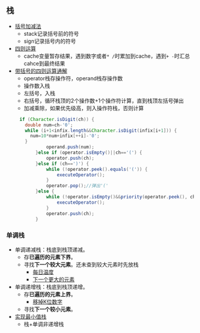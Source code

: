 ## 栈 ##

- [括号加减法](../src/stack/BasicCalculator.java)
  - stack记录括号前的符号
  - sign记录括号内的符号
- [四则运算](../src/stack/BasicCalculatorII.java)
  - cache变量暂存结果，遇到数字或者```* /```时累加到cache，遇到```+ -```时汇总cahce到最终结果
- [带括号的四则运算通解](https://github.com/hanjg/dataStructure/blob/master/dataStruct2.0/src/application/Calculator.java)
  - operator栈存操作符，operand栈存操作数
  - 操作数入栈
  - 左括号，入栈
  - 右括号，循环栈顶的2个操作数+1个操作符计算，直到栈顶左括号弹出
  - 加减乘除，如果优先级高，则入操作符栈，否则计算
 ```java
      if (Character.isDigit(ch)) {
        double num=ch-'0';
        while (i+1<infix.length&&Character.isDigit(infix[i+1])) {
          num=10*num+infix[++i]-'0';
        }
				operand.push(num);
			}else if (operator.isEmpty()||ch=='(') {
				operator.push(ch);
			}else if (ch==')') {
				while (!operator.peek().equals('(')) {
					executeOperator();
				}
				operator.pop();//弹出'('
			}else {
				while (!operator.isEmpty()&&priority(operator.peek(), ch)>=0) {
					executeOperator();
				}
				operator.push(ch);
			}
```

### 单调栈 ###
- 单调递减栈：栈底到栈顶递减。
  - 存**已遍历的元素下界**。
  - 寻找**下一个较大元素**。还未查到较大元素时先放栈
    - [每日温度](../src/stack/DailyTemperatures.java)
    - [下一个更大的元素](../src/stack/NextGreaterElementII.java)
- 单调递增栈：栈底到栈顶递增。
  - 存**已遍历的元素上界**。
    - [移掉K位数字](../src/stack/RemoveKDigits.java)  
  - 寻找**下一个较小元素**。
- [实现最小值栈](../src/stack/MinStack.java)
  - 栈+单调非递增栈
